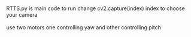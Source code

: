 <br>RTTS.py is main code to run change cv2.capture(index) index to choose your camera<br>
<br> use two motors one controlling yaw and other controlling pitch<br>
